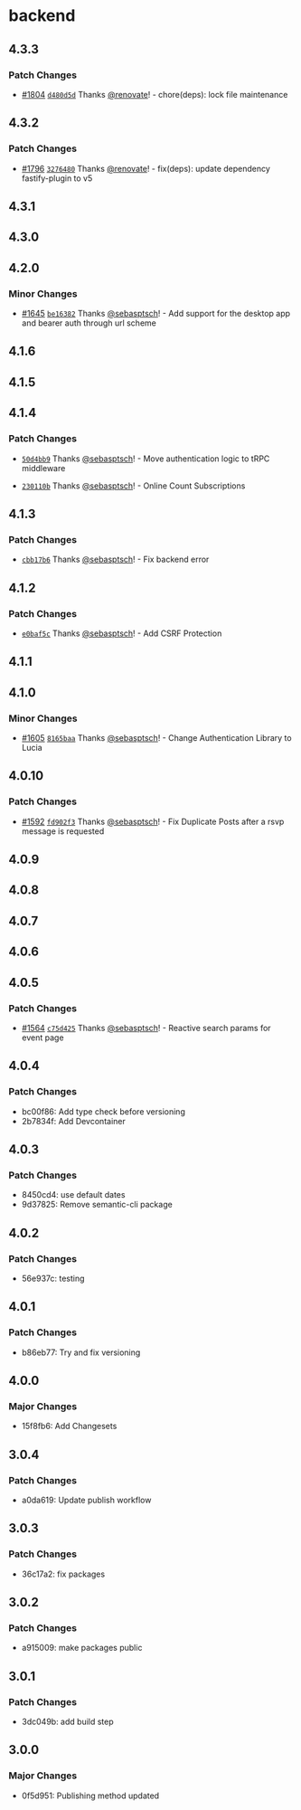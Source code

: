 # backend

## 4.3.3

### Patch Changes

- [#1804](https://github.com/Team3132/AttendanceSystem/pull/1804) [`d480d5d`](https://github.com/Team3132/AttendanceSystem/commit/d480d5da9e56a54332bff08cb9cf22ad085e272e) Thanks [@renovate](https://github.com/apps/renovate)! - chore(deps): lock file maintenance

## 4.3.2

### Patch Changes

- [#1796](https://github.com/Team3132/AttendanceSystem/pull/1796) [`3276480`](https://github.com/Team3132/AttendanceSystem/commit/3276480b6a7a867e0179522187cd15bf1524ae71) Thanks [@renovate](https://github.com/apps/renovate)! - fix(deps): update dependency fastify-plugin to v5

## 4.3.1

## 4.3.0

## 4.2.0

### Minor Changes

- [#1645](https://github.com/Team3132/AttendanceSystem/pull/1645) [`be16382`](https://github.com/Team3132/AttendanceSystem/commit/be16382fa73bd0d2819c6c26dc3412e76488bb3f) Thanks [@sebasptsch](https://github.com/sebasptsch)! - Add support for the desktop app and bearer auth through url scheme

## 4.1.6

## 4.1.5

## 4.1.4

### Patch Changes

- [`50d4bb9`](https://github.com/Team3132/AttendanceSystem/commit/50d4bb91d18a48e2eaed0fba51556582497dccb7) Thanks [@sebasptsch](https://github.com/sebasptsch)! - Move authentication logic to tRPC middleware

- [`230110b`](https://github.com/Team3132/AttendanceSystem/commit/230110bd152fa4240fd0a463cf86484ee4362acf) Thanks [@sebasptsch](https://github.com/sebasptsch)! - Online Count Subscriptions

## 4.1.3

### Patch Changes

- [`cbb17b6`](https://github.com/Team3132/AttendanceSystem/commit/cbb17b64283940da3f8fe57f41bef1eb0d763784) Thanks [@sebasptsch](https://github.com/sebasptsch)! - Fix backend error

## 4.1.2

### Patch Changes

- [`e0baf5c`](https://github.com/Team3132/AttendanceSystem/commit/e0baf5c4104d361478fbda89a29024b6e1e06eff) Thanks [@sebasptsch](https://github.com/sebasptsch)! - Add CSRF Protection

## 4.1.1

## 4.1.0

### Minor Changes

- [#1605](https://github.com/Team3132/AttendanceSystem/pull/1605) [`8165baa`](https://github.com/Team3132/AttendanceSystem/commit/8165baa91ca9ea5a04a03991dd9cfc8f898210c8) Thanks [@sebasptsch](https://github.com/sebasptsch)! - Change Authentication Library to Lucia

## 4.0.10

### Patch Changes

- [#1592](https://github.com/Team3132/AttendanceSystem/pull/1592) [`fd902f3`](https://github.com/Team3132/AttendanceSystem/commit/fd902f3c7a8ef39cebdea198449f497b6637111a) Thanks [@sebasptsch](https://github.com/sebasptsch)! - Fix Duplicate Posts after a rsvp message is requested

## 4.0.9

## 4.0.8

## 4.0.7

## 4.0.6

## 4.0.5

### Patch Changes

- [#1564](https://github.com/Team3132/AttendanceSystem/pull/1564) [`c75d425`](https://github.com/Team3132/AttendanceSystem/commit/c75d4253f4e1fa46f4d050cbb8a5f847fd0d15f2) Thanks [@sebasptsch](https://github.com/sebasptsch)! - Reactive search params for event page

## 4.0.4

### Patch Changes

- bc00f86: Add type check before versioning
- 2b7834f: Add Devcontainer

## 4.0.3

### Patch Changes

- 8450cd4: use default dates
- 9d37825: Remove semantic-cli package

## 4.0.2

### Patch Changes

- 56e937c: testing

## 4.0.1

### Patch Changes

- b86eb77: Try and fix versioning

## 4.0.0

### Major Changes

- 15f8fb6: Add Changesets

## 3.0.4

### Patch Changes

- a0da619: Update publish workflow

## 3.0.3

### Patch Changes

- 36c17a2: fix packages

## 3.0.2

### Patch Changes

- a915009: make packages public

## 3.0.1

### Patch Changes

- 3dc049b: add build step

## 3.0.0

### Major Changes

- 0f5d951: Publishing method updated
